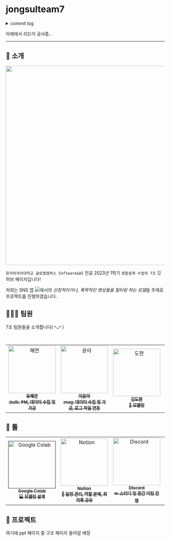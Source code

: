 # jongsulteam7

<details>
<summary>commit log</summary>
[0511] 혜연 테스트용 틱톡 비디오 업로드 완료

1) tiktok videos > 건전, 선정, 폭력 폴더로 구분
2) 건전 동영상 80개, 선정 동영상 - 관계 동영상 5개, 선정 동영상 - 노출 동영상 5개, 폭력 동영상 10개로 총 8:1:1 비율로 구성
3) 관계 동영상, 노출 동영상 일부는 틱톡 자체 어플이 아닌 트위터와 같은 외부 어플에서 아카이브된 내용을 사용하였으며, <br>이외 영상은 모두 틱톡에서 가져옴
4) 모든 영상을 약 20초 내외로 하기 위해 일부 동영상 길이를 조정한 부분이 있음

[0511] 인경_CNN 테스트 파일 업로드 완료
- data augmentation 추가 필요
- 남는 이미지로 테스트 진행 예정

[0512] 윤아 모델링 학습용 이미지 업로드 완료
: 새로운 모델링 학습 이미지 폴더안에 해당 내용 추가

[~0529]: Sequentail, VGG 모델로 세분화해 개발 진행
    - dohyeon : VGG
    - inkyung : Sequential

[0529] 혜연 테스트용 틱톡 비디오/선정 이미지 보완 및 추가  
1) tiktok videos > 선정 동영상 일부 수정 (갯수 변동X, 총 5장)
2) tiktok videos > 건전 동영상 일부 수정 (갯수 변동X)
3) 모델 학습용 이미지 소스 >  선정적 이미지 소스 일부 수정 및 300장 추가 (총 800장)
    - 애매한 부분 삭제하고 확실한 이미지로 수정
    - 여성 노출로 치중된 부분 있어 남성 노출 이미지 추가
    - 일부 보완 + 300장 추가
4) 모델 학습용 이미지 소스 >  비선정적 이미지 소스 일부 수정 및 300장 추가 (총 800장)
    - 애매한 부분 삭제하고 확실한 이미지로 수정
    - 크기 너무 작은 이미지들 삭제
    - 일부 보완 + 300장 추가
    
[0602] 혜연 비노출 이미지 데이터셋 보완: 수량 500개로 조정 (노출 심한 이미지 삭제 및 일반 복장 착용 이미지 추가)     
    
[0606] 윤아 연동 로그 파일 소스 + csv 파일 '로그 연동 파일' 폴더로 정리    
도현 동영상 테스트 파일 업로드
</details>


아래에서 리드미 공사중.. 
- - -
## 📃 소개
<p align="center">
  <img src="https://github.com/selfrescue/selfrescue/assets/130124454/665ba540-e8ba-4656-a5ee-49c2db1a298a" width="630px">
</p>

`한국외국어대학교 글로벌캠퍼스 Software&AI` 전공 2023년 1학기 `종합설계 수업의 7조` 깃허브 페이지입니다!

저희는 SNS 앱 <img src="https://img.shields.io/badge/tiktok-000000?style=flat&logo=tiktok&logoColor=white"/>에서의 *선정적이거나, 폭력적인 영상들을 필터링 하는 모델*을 주제로 프로젝트를 진행하였습니다.

## 🧑‍🤝‍🧑 팀원
7조 팀원들을 소개합니다( ˃ᴗ˂ )
<!-- ALL-CONTRIBUTORS-LIST:START - Do not remove or modify this section -->
<!-- prettier-ignore-start -->
<!-- markdownlint-disable -->

<table>
  <tr>
    <td align="center">
    <a href="https://github.com/selfrescue">
    <img src="https://github.com/selfrescue.png" width="150px;" alt="혜연"/>
    <br />
    <sub>
    <b>유혜연</b><br>
    <b> :bulb: PM, 데이터 수집 및 가공</b>
    </sub>
    </a>
    <br />
    <td align="center">
    <a href="https://github.com/YooongA">
    <img src="https://github.com/YooongA.png" width="150px;" alt="윤아"/>
    <br />
    <sub>
    <b>이윤아</b><br>
    <b> :mag: 데이터 수집 및 가공, 로그 파일 연동</b>
    </sub>
    </a>
    <td align="center">
    <a href="https://github.com/dony1220">
    <img src="https://github.com/dony1220.png" width="150px;" alt="도현"/>
    <br />
    <sub>
    <b>김도현</b><br>
    <b>🌟 모델링</b>
    </sub>
    </a>
    <br />
    </td>
    <td align="center">
    <a href="https://github.com/InKyungWoo">
    <img src="https://github.com/InKyungWoo.png" width="150px;" alt="인경"/>
    <br />
    <sub>
    <b>Inkyung Woo</b><br>
    <b>🌟 모델링</b>
    </sub>
    </a>
    <br />
    </td>    
    <br />
    </td>    
  </tr>
</table>

## 🧰 툴
<table>
  <tr>
    <td align="center">
    <a href=''>
    <img src="https://github.com/selfrescue/selfrescue/assets/130124454/3ae060ca-8f5f-4ca7-a880-3168cb5deaec" width="150px;" alt='Google Colab'/>
    <br />
    <sub>
    <b>Google Colab</b><br>
    <b> 💻 모델링 설계 </b>
    </sub>
    </a>
    <br />
    </td>
    <td align='center'>
    <a href='https://www.notion.so/7e97e0c8815d4acf815ffa0c885348a4?pvs=4'>
    <img src='https://github.com/selfrescue/selfrescue/assets/130124454/189b7c67-88a0-49c6-9682-1aecef0533e2' width="150px;" alt="Notion"/>
    <br />
    <sub>
    <b>Notion</b><br>
    <b> 📆 일정 관리, 역할 분배, 회의록 공유</b>
    </sub>
    </a>
    <br />
    </td>
    <td align="center">
    <a href='https://discord.gg/KJWkZJg4'>
    <img src='https://github.com/selfrescue/selfrescue/assets/130124454/cf370aee-98cc-4546-a1b3-a68884994a20' width="150px;" alt="Discord"/>
    <br />
    <sub>
    <b>Discord</b><br>
    <b> ✏️ 스터디 및 중간 미팅 진행</b>
    </sub>
    </a>
    <br />
    </td>
    <td align="center">
    <a href=''>
    <img src="https://github.com/selfrescue/selfrescue/assets/130124454/76109cbe-7af1-4494-ae52-3abbdd09fdf2" width="150px;" alt="Google Meet"/>
    <br />
    <sub>
    <b>Google Meet</b><br>
    <b>✏️ 비대면 회의 진행</b>
    </sub>
    </a>
    <br />
    </td>    
    <td align="center">
    <a href=''>
    <img src="https://github.com/selfrescue/selfrescue/assets/130124454/d657cc6e-e8a1-4c48-9988-3ba3cf8f6c63" width="150px;" alt="Google Drive"/>
    <br />
    <sub>
    <b>Google Drive</b><br>
    <b> 📹 구현 영상 및 모델 파일 업로드 </b>
    </sub>
    </a>
    <br />
    </td>
  </tr>
</table>


## 📝 프로젝트
여기에 ppt 페이지 중 구조 페이지 들어갈 예정

